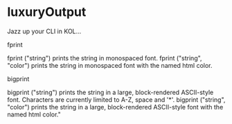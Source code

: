 # luxuryOutput
Jazz up your CLI in KOL…

fprint

fprint ("string") prints the string in monospaced font.
fprint ("string", "color") prints the string in monospaced font with the named html color.

bigprint

bigprint ("string") prints the string in a large, block-rendered ASCII-style font. Characters are currently limited to A-Z, space and '*'.
bigprint ("string", "color") prints the string in a large, block-rendered ASCII-style font with the named html color."
